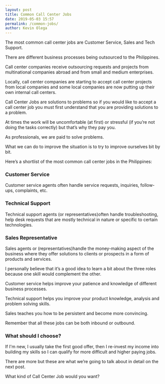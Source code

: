 ```yaml
--- 
layout: post 
title: Common Call Center Jobs
date: 2019-05-03 15:57
permalink: /common-jobs/
author: Kevin Olega 
--- 
```

The most common call center jobs are Customer Service, Sales and Tech Support.

There are different business processes being outsourced to the Philippines. 

Call center companies receive outsourcing requests and projects from multinational companies abroad and from small and medium enterprises.

Locally, call center companies are starting to accept call center projects from local companies and some local companies are now putting up their own internal call centers.

Call Center Jobs are solutions to problems so if you would like to accept a call center job you must first understand that you are providing solutions to a problem. 

At times the work will be uncomfortable (at first) or stressful (if you’re not doing the tasks correctly) but that’s why they pay you.

As professionals, we are paid to solve problems. 

What we can do to improve the situation is to try to improve ourselves bit by bit.

Here’s a shortlist of the most common call center jobs in the Philippines:


### Customer Service

Customer service agents often handle service requests, inquiries, follow-ups, complaints, etc.


### Technical Support

Technical support agents (or representatives)often handle troubleshooting, help desk requests that are mostly technical in nature or specific to certain technologies.

### Sales Representative

Sales agents or (representatives)handle the money-making aspect of the business where they offer solutions to clients or prospects in a form of products and services.

I personally believe that it’s a good idea to learn a bit about the three roles because one skill would complement the other. 

Customer service helps improve your patience and knowledge of different business processes.

Technical support helps you improve your product knowledge, analysis and problem solving skills.

Sales teaches you how to be persistent and become more convincing.

Remember that all these jobs can be both inbound or outbound.

### What should I choose?

If I'm new, I usually take the first good offer, then I re-invest my income into building my skills so I can qualify for more difficult and higher paying jobs.

There are more but these are what we’re going to talk about in detail on the next post. 

What kind of Call Center Job would you want?